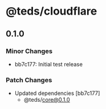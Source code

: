# @teds/cloudflare

## 0.1.0

### Minor Changes

- bb7c177: Initial test release

### Patch Changes

- Updated dependencies [bb7c177]
  - @teds/core@0.1.0
